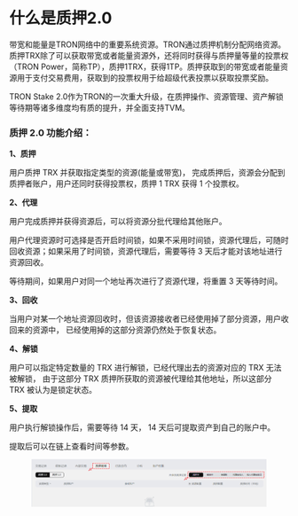 # 什么是质押2.0

带宽和能量是TRON网络中的重要系统资源。TRON通过质押机制分配网络资源。质押TRX除了可以获取带宽或者能量资源外，还将同时获得与质押量等量的投票权（TRON Power，简称TP），质押1TRX，获得1TP。质押获取到的带宽或者能量资源用于支付交易费用，获取到的投票权用于给超级代表投票以获取投票奖励。

TRON Stake 2.0作为TRON的一次重大升级，在质押操作、资源管理、资产解锁等待期等诸多维度均有质的提升，并全面支持TVM。

### **质押 2.0 功能介绍：** <a href="#1" id="1"></a>

**1、质押**

用户质押 TRX 并获取指定类型的资源(能量或带宽)， 完成质押后，资源会分配到质押者账户，用户还同时获得投票权，质押 1 TRX 获得 1 个投票权。

**2、代理**

用户完成质押并获得资源后，可以将资源分批代理给其他账户。

用户代理资源时可选择是否开启时间锁，如果不采用时间锁，资源代理后，可随时回收资源；如果采用了时间锁，资源代理后，需要等待 3 天后才能对该地址进行资源回收。

等待期间，如果用户对同一个地址再次进行了资源代理，将重置 3 天等待时间。

**3、回收**

当用户对某一个地址资源回收时，但该资源接收者已经使用掉了部分资源，用户收回来的资源中， 已经使用掉的这部分资源仍然处于恢复状态。

**4、解锁**

用户可以指定特定数量的 TRX 进行解锁，已经代理出去的资源对应的 TRX 无法被解锁， 由于这部分 TRX 质押所获取的资源被代理给其他地址，所以这部分 TRX 被认为是锁定状态。

**5、提取**

用户执行解锁操作后，需要等待 14 天， 14 天后可提取资产到自己的账户中。

提取后可以在链上查看时间等参数。

<figure><img src="../../.gitbook/assets/image (37).png" alt=""><figcaption></figcaption></figure>

